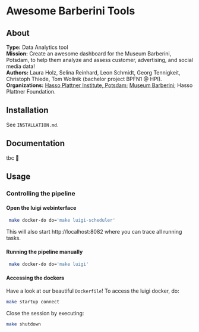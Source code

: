 # Awesome Barberini Tools

## About

**Type:** Data Analytics tool  
**Mission:** Create an awesome dashboard for the Museum Barberini, Potsdam, to help them analyze and assess customer, advertising, and social media data!  
**Authors:** Laura Holz, Selina Reinhard, Leon Schmidt, Georg Tennigkeit, Christoph Thiede, Tom Wollnik (bachelor project BPFN1 @ HPI).  
**Organizations:** [Hasso Plattner Institute, Potsdam](https://hpi.de/en); [Museum Barberini](https://www.museum-barberini.com/en/); Hasso Plattner Foundation.  

## Installation

See `INSTALLATION.md`.

## Documentation

tbc 🙂

## Usage

### Controlling the pipeline

#### Open the luigi webinterface

```bash
 make docker-do do='make luigi-scheduler'
```

This will also start http://localhost:8082 where you can trace all running tasks.

#### Running the pipeline manually

```bash
 make docker-do do='make luigi'
```

#### Accessing the dockers

Have a look at our beautiful `Dockerfile`! To access the luigi docker, do:

```bash
make startup connect
```

Close the session by executing:

```bash
make shutdown
```

